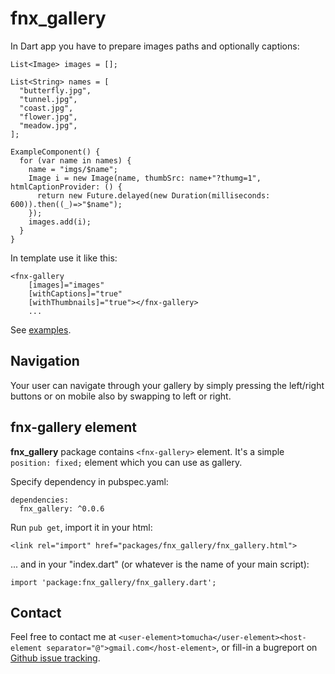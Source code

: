 # fnx_gallery

In Dart app you have to prepare images paths and optionally captions:

    List<Image> images = [];

    List<String> names = [
      "butterfly.jpg",
      "tunnel.jpg",
      "coast.jpg",
      "flower.jpg",
      "meadow.jpg",
    ];

    ExampleComponent() {
      for (var name in names) {
        name = "imgs/$name";
        Image i = new Image(name, thumbSrc: name+"?thumg=1", htmlCaptionProvider: () {
          return new Future.delayed(new Duration(milliseconds: 600)).then((_)=>"$name");
        });
        images.add(i);
      }
    }

In template use it like this:

    <fnx-gallery
        [images]="images"
        [withCaptions]="true"
        [withThumbnails]="true"></fnx-gallery>
		...

See [examples](http://demo.fnx.io/fnx_gallery-examples/).

## Navigation

Your user can navigate through your gallery by simply pressing the left/right buttons or on mobile also by swapping to left or right.

## fnx-gallery element

**fnx_gallery** package contains `<fnx-gallery>` element. It's a
simple `position: fixed;` element which you can use as gallery.

Specify dependency in pubspec.yaml:

	dependencies:
	  fnx_gallery: ^0.0.6

Run `pub get`, import it in your html:

	<link rel="import" href="packages/fnx_gallery/fnx_gallery.html">

... and in your "index.dart" (or whatever is the name of your main script):

	import 'package:fnx_gallery/fnx_gallery.dart';

## Contact

Feel free to contact me at `<user-element>tomucha</user-element><host-element separator="@">gmail.com</host-element>`,
or fill-in a bugreport on [Github issue tracking](https://github.com/fnx-io/fnx_gallery/issues).
